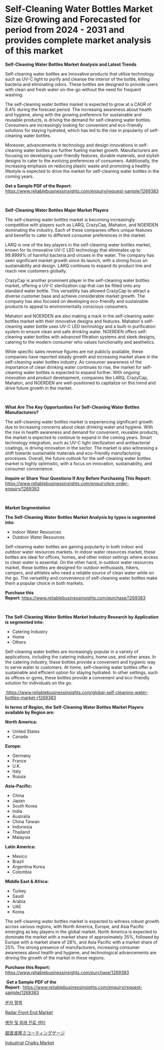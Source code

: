 <p><h1>Self-Cleaning Water Bottles Market Size Growing and Forecasted for period from 2024 - 2031 and provides complete market analysis of this market</h1></p><p><strong>Self-Cleaning Water Bottles Market Analysis and Latest Trends</strong></p>
<p><p>Self-cleaning water bottles are innovative products that utilize technology such as UV-C light to purify and cleanse the interior of the bottle, killing bacteria and eliminating odors. These bottles are designed to provide users with clean and fresh water on-the-go without the need for frequent washing.</p><p>The self-cleaning water bottles market is expected to grow at a CAGR of 6.4% during the forecast period. The increasing awareness about health and hygiene, along with the growing preference for sustainable and reusable products, is driving the demand for self-cleaning water bottles. Consumers are increasingly looking for convenient and eco-friendly solutions for staying hydrated, which has led to the rise in popularity of self-cleaning water bottles.</p><p>Moreover, advancements in technology and design innovations in self-cleaning water bottles are further fueling market growth. Manufacturers are focusing on developing user-friendly features, durable materials, and stylish designs to cater to the evolving preferences of consumers. Additionally, the increasing emphasis on reducing plastic waste and promoting a healthy lifestyle is expected to drive the market for self-cleaning water bottles in the coming years.</p></p>
<p><strong>Get a Sample PDF of the Report:&nbsp;</strong> <a href="https://www.reliablebusinessinsights.com/enquiry/request-sample/1269383">https://www.reliablebusinessinsights.com/enquiry/request-sample/1269383</a></p>
<p>&nbsp;</p>
<p><strong>Self-Cleaning Water Bottles Major Market Players</strong></p>
<p><p>The self-cleaning water bottles market is becoming increasingly competitive with players such as LARQ, CrazyCap, Mahaton, and NOERDEN dominating the industry. Each of these companies offers unique features and benefits to cater to different consumer preferences in the market.</p><p>LARQ is one of the key players in the self-cleaning water bottles market, known for its innovative UV-C LED technology that eliminates up to 99.9999% of harmful bacteria and viruses in the water. The company has seen significant market growth since its launch, with a strong focus on sustainability and design. LARQ continues to expand its product line and reach new customers globally.</p><p>CrazyCap is another prominent player in the self-cleaning water bottles market, offering a UV-C sterilization cap that can be fitted onto any standard water bottle. This versatility has allowed CrazyCap to attract a diverse customer base and achieve considerable market growth. The company has also focused on developing eco-friendly and sustainable products to appeal to environmentally conscious consumers.</p><p>Mahaton and NOERDEN are also making a mark in the self-cleaning water bottles market with their innovative designs and features. Mahaton's self-cleaning water bottle uses UV-C LED technology and a built-in purification system to ensure clean and safe drinking water. NOERDEN offers self-cleaning water bottles with advanced filtration systems and sleek designs, catering to the modern consumer who values functionality and aesthetics.</p><p>While specific sales revenue figures are not publicly available, these companies have reported steady growth and increasing market share in the self-cleaning water bottles industry. As consumer awareness of the importance of clean drinking water continues to rise, the market for self-cleaning water bottles is expected to expand further. With ongoing innovation and product development, companies like LARQ, CrazyCap, Mahaton, and NOERDEN are well-positioned to capitalize on this trend and drive future growth in the market.</p></p>
<p>&nbsp;</p>
<p><strong>What Are The Key Opportunities For Self-Cleaning Water Bottles Manufacturers?</strong></p>
<p><p>The self-cleaning water bottles market is experiencing significant growth due to increasing concerns about clean drinking water and hygiene. With the rise in health awareness and demand for convenient, reusable products, the market is expected to continue to expand in the coming years. Smart technology integration, such as UV-C light sterilization and antibacterial coatings, is driving innovation in the sector. The market is also witnessing a shift towards sustainable materials and eco-friendly manufacturing processes. Overall, the future outlook for the self-cleaning water bottles market is highly optimistic, with a focus on innovation, sustainability, and consumer convenience.</p></p>
<p><strong>Inquire or Share Your Questions If Any Before Purchasing This Report:</strong> <a href="https://www.reliablebusinessinsights.com/enquiry/pre-order-enquiry/1269383">https://www.reliablebusinessinsights.com/enquiry/pre-order-enquiry/1269383</a></p>
<p>&nbsp;</p>
<p><strong>Market Segmentation</strong></p>
<p><strong>The Self-Cleaning Water Bottles Market Analysis by types is segmented into:</strong></p>
<p><ul><li>Indoor Water Resources</li><li>Outdoor Water Resources</li></ul></p>
<p><p>Self-cleaning water bottles are gaining popularity in both indoor and outdoor water resources markets. In indoor water resources market, these bottles are ideal for offices, homes, and other indoor settings where access to clean water is essential. On the other hand, in outdoor water resources market, these bottles are designed for outdoor enthusiasts, hikers, campers, and athletes who need a reliable source of clean water while on the go. The versatility and convenience of self-cleaning water bottles make them a popular choice in both markets.</p></p>
<p><strong>Purchase this Report:&nbsp;</strong><a href="https://www.reliablebusinessinsights.com/purchase/1269383">https://www.reliablebusinessinsights.com/purchase/1269383</a></p>
<p>&nbsp;</p>
<p><strong>The Self-Cleaning Water Bottles Market Industry Research by Application is segmented into:</strong></p>
<p><ul><li>Catering Industry</li><li>Home</li><li>Others</li></ul></p>
<p><p>Self-cleaning water bottles are increasingly popular in a variety of applications, including the catering industry, home use, and other areas. In the catering industry, these bottles provide a convenient and hygienic way to serve water to customers. At home, self-cleaning water bottles offer a sustainable and efficient option for staying hydrated. In other settings, such as offices or gyms, these bottles provide a convenient and eco-friendly solution for individuals on the go.</p></p>
<p><a href="https://www.reliablebusinessinsights.com/global-self-cleaning-water-bottles-market-r1269383">&nbsp;https://www.reliablebusinessinsights.com/global-self-cleaning-water-bottles-market-r1269383</a></p>
<p><strong>In terms of Region, the Self-Cleaning Water Bottles Market Players available by Region are:</strong></p>
<p>
    <p> <strong> North America: </strong>
        <ul>
            <li>United States</li>
            <li>Canada</li>
        </ul>
        </p> 
    <p> <strong> Europe: </strong>
        <ul>
            <li>Germany</li>
            <li>France</li>
            <li>U.K.</li>
            <li>Italy</li>
            <li>Russia</li>
        </ul>
        </p> 
    <p> <strong> Asia-Pacific: </strong>
        <ul>
            <li>China</li>
            <li>Japan</li>
            <li>South Korea</li>
            <li>India</li>
            <li>Australia</li>
            <li>China Taiwan</li>
            <li>Indonesia</li>
            <li>Thailand</li>
            <li>Malaysia</li>
        </ul>
        </p> 
    <p> <strong> Latin America: </strong>
        <ul>
            <li>Mexico</li>
            <li>Brazil</li>
            <li>Argentina Korea</li>
            <li>Colombia</li>
        </ul>
        </p> 
    <p> <strong> Middle East & Africa: </strong>
        <ul>
            <li>Turkey</li>
            <li>Saudi</li>
            <li>Arabia</li>
            <li>UAE</li>
            <li>Korea</li>
        </ul>
    </p>
    </p>
<p><p>The self-cleaning water bottles market is expected to witness robust growth across various regions, with North America, Europe, and Asia Pacific emerging as key players in the global market. North America is expected to dominate the market with a market share of approximately 35%, followed by Europe with a market share of 28%, and Asia Pacific with a market share of 25%. The strong presence of manufacturers, increasing consumer awareness about health and hygiene, and technological advancements are driving the growth of the market in these regions.</p></p>
<p><strong>Purchase this Report: </strong><a href="https://www.reliablebusinessinsights.com/purchase/1269383">https://www.reliablebusinessinsights.com/purchase/1269383</a></p>
<p>&nbsp;<strong>Get a Sample PDF of the Report:&nbsp;&nbsp;</strong><a href="https://www.reliablebusinessinsights.com/enquiry/request-sample/1269383">https://www.reliablebusinessinsights.com/enquiry/request-sample/1269383</a></p>
<p><strong></strong></p>
<p><p><a href="https://github.com/CarmellaLang1/Market-Research-Report-List-1/blob/main/105647991562.md">분자 혈액</a></p><p><a href="https://issuu.com/reportprime-2/docs/radar-front-end-market-size-2030.pptx">Radar Front End Market</a></p><p><a href="https://github.com/RonSpencer61/Market-Research-Report-List-1/blob/main/747965791561.md">병원 및 외래 진료 센터</a></p><p><a href="https://github.com/nemesis2824/Market-Research-Report-List-2/blob/main/2550143100219.md">超音波厚さコーティングゲージ</a></p><p><a href="https://github.com/nicholepatriciadoylenwnrjr0/Market-Research-Report-List-2/blob/main/industrial-chalks-market.md">Industrial Chalks Market</a></p></p>
